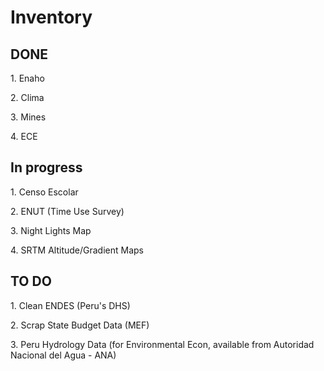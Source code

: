 # Inventory

## DONE
<p>1. Enaho</p>
<p>2. Clima</p>
<p>3. Mines </p>
<p>4. ECE </p>


## In progress
<p>1. Censo Escolar</p>
<p>2. ENUT (Time Use Survey) </p>
<p>3. Night Lights Map</p>
<p>4. SRTM Altitude/Gradient Maps</p>

## TO DO
<p>1. Clean ENDES (Peru's DHS) </p>
<p>2. Scrap State Budget Data (MEF)</p>
<p>3. Peru Hydrology Data (for Environmental Econ, available from Autoridad Nacional del Agua - ANA)</p>
 
